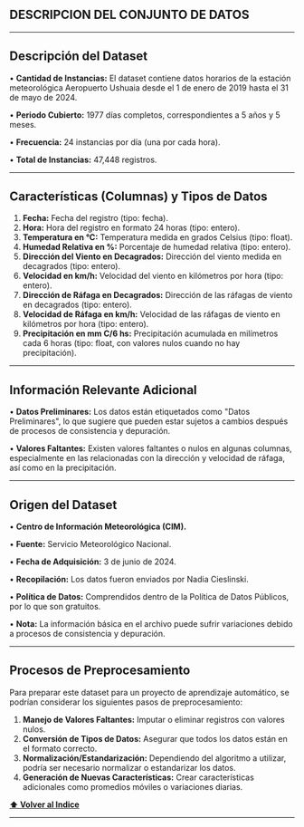 
DESCRIPCION DEL CONJUNTO DE DATOS
------------
------------
Descripción del Dataset
------------

  • __Cantidad de Instancias:__ El dataset contiene datos horarios de la estación meteorológica Aeropuerto Ushuaia desde el 1 de enero de 2019 hasta el 31 de mayo de 2024.

  •	__Periodo Cubierto:__ 1977 días completos, correspondientes a 5 años y 5 meses.
  
  •	__Frecuencia:__ 24 instancias por día (una por cada hora).

  •	__Total de Instancias:__ 47,448 registros.

------------
Características (Columnas) y Tipos de Datos
-----------

  1.	__Fecha:__ Fecha del registro (tipo: fecha).
  2.	__Hora:__ Hora del registro en formato 24 horas (tipo: entero).
  3.	__Temperatura en °C:__ Temperatura medida en grados Celsius (tipo: float).
  4.	__Humedad Relativa en %:__ Porcentaje de humedad relativa (tipo: entero).
  5.	__Dirección del Viento en Decagrados:__ Dirección del viento medida en decagrados (tipo: entero).
  6.	__Velocidad en km/h:__ Velocidad del viento en kilómetros por hora (tipo: entero).
  7.	__Dirección de Ráfaga en Decagrados:__ Dirección de las ráfagas de viento en decagrados (tipo: entero).
  8.	__Velocidad de Ráfaga en km/h:__ Velocidad de las ráfagas de viento en kilómetros por hora (tipo: entero).
  9.	__Precipitación en mm C/6 hs:__ Precipitación acumulada en milímetros cada 6 horas (tipo: float, con valores nulos cuando no hay precipitación).

-------------
Información Relevante Adicional
------------
  •	__Datos Preliminares:__ Los datos están etiquetados como "Datos Preliminares", lo que sugiere que pueden estar sujetos a cambios después de procesos de consistencia y depuración.

  •	__Valores Faltantes:__ Existen valores faltantes o nulos en algunas columnas, especialmente en las relacionadas con la dirección y velocidad de ráfaga, así como en la precipitación.

----------------

Origen del Dataset
-----------------
   •	__Centro de Información Meteorológica (CIM).__

   •	__Fuente:__ Servicio Meteorológico Nacional.

   •	__Fecha de Adquisición:__ 3 de junio de 2024.

   •	__Recopilación:__ Los datos fueron enviados por Nadia Cieslinski.

   •	__Política de Datos:__ Comprendidos dentro de la Política de Datos Públicos, por lo que son gratuitos.

   •	__Nota:__ La información básica en el archivo puede sufrir variaciones debido a procesos de consistencia y depuración.

-----------------
Procesos de Preprocesamiento
----------------

Para preparar este dataset para un proyecto de aprendizaje automático, se podrían considerar los siguientes pasos de preprocesamiento:
  1.	__Manejo de Valores Faltantes:__ Imputar o eliminar registros con valores nulos.
  2.	__Conversión de Tipos de Datos:__ Asegurar que todos los datos están en el formato correcto.
  3.	__Normalización/Estandarización:__ Dependiendo del algoritmo a utilizar, podría ser necesario normalizar o estandarizar los datos.
  4.	__Generación de Nuevas Características:__ Crear características adicionales como promedios móviles o variaciones diarias.
     

  **[⬆ Volver al Indice](https://github.com/emi2x31/Congelamiento_del_Suelo/#Indice)**




-----------
